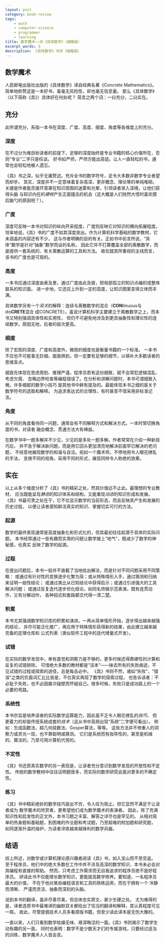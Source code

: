 ```yaml
---
layout: post
category: book-review
tags:
    - math
    - computer-science
    - programmer
    - learning
title: 数学魔术——评《具体数学》（缩略版）
excerpt_words: 5
description: 《具体数学》书评（缩略版）
---
```


数学魔术
-------------

人民邮电出版社出版的《具体数学》译自经典名著《Concrete Mathematics》。
简单地称赞这是一本好书，虽毫无风险性，却也毫无信息量。
那么《具体数学》（以下简称《具》）具体好在何处呢？
简言之两个词：一曰充分，二曰实在。

## 充分
此所谓充分，系指一本书在深度、广度、高度、细度、角度等各维度上的充分。

### 深度
在不过分为难目标读者的前提下，足够的深度始终是专业书籍的核心价值所在，否则“专业”二字只是枉谈。
好书如严师，严师方能出高徒。让人一直轻松的书，通常也会轻松地被人遗忘。

《具》书之深，似乎无庸赘述。充斥全书的数学符号，足令大多数非数学专业者望而却步。
其实，深度并不一定意味着复杂高深，更非概念、理论等的单纯堆砌。
关键是作者能否拨开笼罩在知识周围的迷雾和光晕，引领读者渐入深境，让他们获得头脑
与知识内在的*硬核*产生正面撞击的机会（这大概是人们恍然大悟时喜欢摸后脑勺的原因吧？）。

### 广度
深度可反映一本书对知识的纵向开采程度，广度则反映它对知识的横向拓展程度。
坦率地说，《具》书的广度不如其深度突出。作为计算机科学基础的数学教材，它未涵盖的内容还有不少，
这与作者明确的目的有关。正如书中前言所说，“具体”数学是针对“抽象”数学而设的名称。
因此它并不打算覆盖全部的离散数学，而是提供一套系统的、有关离散运算的工具和方法。
故仅就其所重视的主线而言，该书的广度也是可观的。

### 高度
一本书应通过深度由表及里，通过广度由此及彼，把局部孤立的知识点编织成整体联系的知识面。
进一步地，它还应上升到一定的高度，让知识图案变得立体而丰满。

具体数学另有一个*双关*的解释：连续与离散数学的混合（**CON**tinuous与dis**CRETE**混合
成CONCRETE）。虽说计算机科学主要建立于离散数学之上，而本书又特别强调具体性和实用性，
但仍不可避免地涉及到更具抽象性和理论性的连续数学。原因无他，后者的层次更高。

### 细度
除了宏观的深度、广度和高度外，微观的细度也是衡量书籍的一个标准。
一本书不应也不可能事无巨细，面面俱到，但一定要有足够的细节，以填补大多数读者的思维盲点。

细首先体现在思虑周到、推理严谨。程序员若有这份细致，就不会常犯逻辑混乱、考虑欠周、
忽略边界检查等编程错误了。在分析和讲解问题时，本书可谓细致入微。许多细腻的数学小技巧
是其他书中鲜有提及的。最能体现本书之细的是关于数学符号的选取和解释。
为追求表达式的合理性，有时甚至不惜采用非标准记法。

### 角度
从不同的角度看待同一问题，通常会有不同解释方式和解决方式。一本时常切换角度的书，对读者
融会概念、贯通方法大有裨益。

在数学书中一题多解并不少见，少见的是多处一题多解。作者常常在介绍一种新技巧后，
并不急于解决新问题，而是用它回头更加漂亮地解决前面早已解决的老问题，
不经意地展现数学的和谐与自洽。宛如一个魔术师，不停地用令人眼花缭乱的手法，
变换不同的视角，采用不同的形式，展现同样令人称绝的效果。

## 实在
以上从多个维度分析了《具》书的精彩之处，然其价值远不止此。最理想的专业教材，
应当既能呈现*静态*的知识体系和结构，又能重现*动态*的知识形成和发展。
《具》书最可贵之处在于，它不仅显示数学的当前形态，而且反映其产生和发展的历史过程，
以便让读者感知鲜活真实的知识、掌握切实可行的方法。

### 起源
数学的最终表现通常是高度抽象化和形式化的，但其最初往往起源于具体的实际问题。
本书经常通过一些有趣而实用的问题让数学接上“地气”，既减少了数学的神秘感，也真实
反映了数学的起源。

### 过程
在提出问题后，本书一般并不直截了当地给出解法，而是针对不同问题采用不同策略：
或通过有针对性的变换逐步化繁为简；或从特殊情形入手，通过猜测和归纳来证明一般性结论；
或通过类比从已知结论中获得启示；或通过引进强大的工具解决问题；
或通过反复迭代逐步优化结论。如同名师做示范表演，既有连贯动作，又有分解动作，
各种招式和套路都交代得一清二楚。

### 积累
本书尤其强调数学知识库的积累和演进。一再从简单情形开始，逐步得出越来越强的结论，
并尽可能泛化推广，再应用于特殊情形获得新的结果，由此建立越来越完备的定理仓库和
公式列表（类似软件工程中的迭代增量式开发）。

### 试错
在实际的数学发现中，单有直觉和洞察力是不够的，更多时候还得靠硬性的计算和反复的试错排除。
可惜绝大多数的教材都是“洁本”——抹去所有的失败痕迹，不见试错的过程或探索的途径，总是每击必中。
《具》书则不然，诸如“失败”、“错误”之类的负面词汇比比皆是，不仅真实再现了数学的探索过程，
也告诉读者：不必耻于失败，也不必因屡次碰壁而怀疑自己。很多时候，失败只是成功路上的一个必要的弯路。

### 系统性
本书宗旨是培养读者的实际数学运算能力，因此虽不乏令人眼花缭乱的*技巧*，
但更着力的却是传授系统成套的*技术*（这从书中高频出现“系统”二字便可看出）。
例如：生成函数法、超几何级数法、Gosper算法，等等。
这些方法并不倚重人的洞察力或灵光一现，也不靠聪明或猜测。
它们是系统而有指导性的，甚至是机械的、算法的，乃至可用计算机代劳的。

### 不定性
《具》书还原真实数学的另一表现是，让读者充分意识到数学发现的开放性和不定性。
传统的数学教材中往往证明题居多，而实际的数学研究会面对更多的不确定性。

### 练习
《具》书中精彩绝妙的数学技巧层出不穷，令人叹为观止。但它显然不满足于让读者成为
数学魔术的欣赏者，更希望他们成为数学魔术的表演者。
因此，除了充满知识性和启发性的正文外，本书习题之丰富、解答之详尽也是罕见的。
从相对简单的热身题和基础题，到困难的作业题和考试题，乃至超难的附加题和研究题，
如同逐渐升温的熔炉，为读者淬炼越来越锋利的数学兵器。

## 结语
综上所述，对数学或计算机理论感兴趣者阅读《具》书，如入宝山而不至空返。
至于程序员，他们中的绝大多数在工作中并不涉及高深的数学知识，本书未必会对其编程有直接的帮助。
然而，只考虑工作需求而无自我追求的程序员绝不是好程序员。
研读此书不仅能增长数学知识，更能提高数学修养。要知道，一名程序员最大的价值，
不在于他对某些编程语言和工具的熟练运用，而在于拥有一个
冷静而清晰、 严谨而灵活、抽象而深刻的头脑。

说到本书的翻译，虽非尽善尽美，但总体忠实原文，甚少生硬之处。
尤为难得的是，译者连原书中最难译的幽默双关都给出了恰当的翻译和解释，其认真程度可见一斑。
故此，尽管提倡技术人员多看原版书籍，但至少读此译本是无伤大雅的。

一直以来，人们只看到数学枯燥无味、艰深晦涩的一面。《具》书则揭示了数学生动有趣的另一面，
同时也表明：数学不是少数天才们的专属游戏，只要经过适当的训练，数学魔术人人皆会变。
